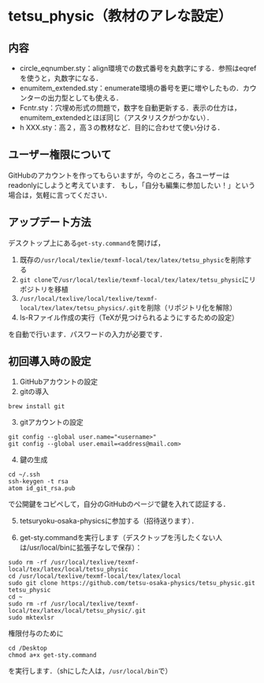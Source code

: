 # tetsu_physic（教材のアレな設定）
## 内容
* circle_eqnumber.sty：align環境での数式番号を丸数字にする．参照はeqrefを使うと，丸数字になる．
* enumitem_extended.sty：enumerate環境の番号を更に増やしたもの．カウンターの出力型としても使える．
* Fcntr.sty：穴埋め形式の問題で，数字を自動更新する．表示の仕方は，enumitem_extendedとほぼ同じ（アスタリスクがつかない）．
* h XXX.sty：高２，高３の教材など．目的に合わせて使い分ける．
## ユーザー権限について
GitHubのアカウントを作ってもらいますが，今のところ，各ユーザーはreadonlyにしようと考えています．
もし，「自分も編集に参加したい！」という場合は，気軽に言ってください．
## アップデート方法
デスクトップ上にある`get-sty.command`を開けば，
1. 既存の`/usr/local/texlie/texmf-local/tex/latex/tetsu_physic`を削除する
2. `git clone`で`/usr/local/texlie/texmf-local/tex/latex/tetsu_physic`にリポジトリを移植
3. `/usr/local/texlive/local/texlive/texmf-local/tex/latex/tetsu_physics/.git`を削除（リポジトリ化を解除）
4. ls-Rファイル作成の実行（TeXが見つけられるようにするための設定）

を自動で行います．パスワードの入力が必要です．
## 初回導入時の設定
1. GitHubアカウントの設定
2. gitの導入
```
brew install git
```
3. gitアカウントの設定
```
git config --global user.name="<username>"
git config --global user.email=<address@mail.com>
```
4. 鍵の生成
```
cd ~/.ssh
ssh-keygen -t rsa
atom id_git_rsa.pub
```
で公開鍵をコピペして，自分のGitHubのページで鍵を入れて認証する．

5. tetsuryoku-osaka-physicsに参加する（招待送ります）．

6. get-sty.commandを実行します（デスクトップを汚したくない人は/usr/local/binに拡張子なしで保存）：
```
sudo rm -rf /usr/local/texlive/texmf-local/tex/latex/local/tetsu_physic
cd /usr/local/texlive/texmf-local/tex/latex/local
sudo git clone https://github.com/tetsu-osaka-physics/tetsu_physic.git tetsu_physic
cd ~
sudo rm -rf /usr/local/texlive/texmf-local/tex/latex/local/tetsu_physic/.git
sudo mktexlsr
```
権限付与のために
```
cd /Desktop
chmod a+x get-sty.command
```
を実行します．（shにした人は，```/usr/local/bin```で）
